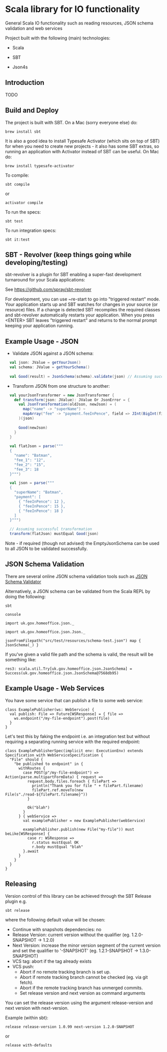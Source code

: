 Scala library for IO functionality
==================================
General Scala IO functionality such as reading resources, JSON schema validation and web services

Project built with the following (main) technologies:

- Scala

- SBT

- Json4s

Introduction
------------
TODO

Build and Deploy
----------------
The project is built with SBT. On a Mac (sorry everyone else) do:
```
brew install sbt
```

It is also a good idea to install Typesafe Activator (which sits on top of SBT) for when you need to create new projects - it also has some SBT extras, so running an application with Activator instead of SBT can be useful. On Mac do:
```
brew install typesafe-activator
```

To compile:
```
sbt compile
```

or
```
activator compile
```

To run the specs:
```
sbt test
```

To run integration specs:
```
sbt it:test
```

SBT - Revolver (keep things going while developing/testing)
-----------------------------------------------------------
sbt-revolver is a plugin for SBT enabling a super-fast development turnaround for your Scala applications:

See https://github.com/spray/sbt-revolver

For development, you can use ~re-start to go into "triggered restart" mode.
Your application starts up and SBT watches for changes in your source (or resource) files.
If a change is detected SBT recompiles the required classes and sbt-revolver automatically restarts your application. 
When you press &lt;ENTER&gt; SBT leaves "triggered restart" and returns to the normal prompt keeping your application running.

Example Usage - JSON
--------------------
- Validate JSON against a JSON schema:
```scala
  val json: JValue = getYourJson()
  val schema: JValue = getYourSchema()
  
  val Good(result) = JsonSchema(schema).validate(json) // Assuming successful validation
```

- Transform JSON from one structure to another:
```scala
  val yourJsonTransformer = new JsonTransformer {
    def transform(json: JValue): JValue Or JsonError = {
      val JsonTransformation(oldJson, newJson) = (
        map("name" -> "superName") ~
        mapArray("fee" -> "payment.feeInPence", field => JInt(BigInt(field.extract[String])))
      )(json)
      
      Good(newJson)
    }
  }
  
  val flatJson = parse("""
  {
    "name": "Batman",
    "fee_1": "12",
    "fee_2": "15",
    "fee_3": 18
  }""")

  val json = parse("""
  {
    "superName": "Batman",
    "payment": [
      { "feeInPence": 12 },
      { "feeInPence": 15 },
      { "feeInPence": 18 }
    ]
  }""")

  // Assuming successful transformation
  transform(flatJson) mustEqual Good(json) 
```

Note - if required (though not advised) the EmptyJsonSchema can be used to all JSON to be validated successfully.

JSON Schema Validation
----------------------
There are several online JSON schema validation tools such as [JSON Schema Validator](http://www.jsonschemavalidator.net/)

Alternatively, a JSON schema can be validated from the Scala REPL by doing the following:

```
sbt

console

import uk.gov.homeoffice.json._

import uk.gov.homeoffice.json.Json._

jsonFromFilepath("src/test/resources/schema-test.json") map { JsonSchema(_) }
```

If you've given a valid file path and the schema is valid, the result will be something like:

```
res3: scala.util.Try[uk.gov.homeoffice.json.JsonSchema] = Success(uk.gov.homeoffice.json.JsonSchema@7568db95)
```

Example Usage - Web Services
----------------------------
You have some service that can publish a file to some web service:
```
class ExamplePublisher(ws: WebService) {
  val publish: File => Future[WSResponse] = { file =>
    ws.endpoint("/my-file-endpoint").post(file)
  }
}
```

Let's test this by faking the endpoint i.e. an integration test but without requiring a separating running service with the required endpoint:
```
class ExamplePublisherSpec(implicit env: ExecutionEnv) extends Specification with WebServiceSpecification {
  "File" should {
    "be published to endpoint" in {
      withRoutes {
        case POST(p"/my-file-endpoint") => Action(parse.multipartFormData) { request =>
          request.body.files.foreach { filePart =>
            println("Thank you for file " + filePart.filename)
            filePart.ref.moveTo(new File(s"./read-${filePart.filename}"))
          }

          Ok("blah")
        }
      } { webService =>
        val examplePublisher = new ExamplePublisher(webService)

        examplePublisher.publish(new File("my-file")) must beLike[WSResponse] {
          case r: WSResponse =>
            r.status mustEqual OK
            r.body mustEqual "blah"
        }.await
      }
    }
  }
}
```

Releasing
---------
Version control of this library can be achieved through the SBT Release plugin e.g.
```
sbt release
```

where the following default value will be chosen:
- Continue with snapshots dependencies: no
- Release Version: current version without the qualifier (eg. 1.2.0-SNAPSHOT -> 1.2.0)
- Next Version: increase the minor version segment of the current version and set the qualifier to '-SNAPSHOT' (eg. 1.2.1-SNAPSHOT -> 1.3.0-SNAPSHOT)
- VCS tag: abort if the tag already exists
- VCS push:
    - Abort if no remote tracking branch is set up.
    - Abort if remote tracking branch cannot be checked (eg. via git fetch).
    - Abort if the remote tracking branch has unmerged commits.
    - Set release version and next version as command arguments

You can set the release version using the argument release-version and next version with next-version.

Example (within sbt):
```
release release-version 1.0.99 next-version 1.2.0-SNAPSHOT
```

or
```
release with-defaults
```